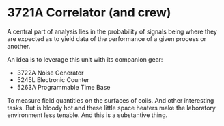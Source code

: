 # 3721A Correlator (and crew)

A central part of analysis lies in the probability of signals being where they are expected as to yield data of the performance of a given process or another.

An idea is to leverage this unit with its companion gear:

* 3722A Noise Generator
* 5245L Electronic Counter
* 5263A Programmable Time Base

To measure field quantities on the surfaces of coils. And other interesting tasks. But is bloody hot and these little space heaters make the laboratory environment less tenable. And this is a substantive thing.